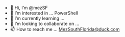 - 👋 Hi, I’m @mezSF
- 👀 I’m interested in ... PowerShell 
- 🌱 I’m currently learning ...
- 💞️ I’m looking to collaborate on ...
- 📫 How to reach me ... MezSouthFlorida@duck.com


<!---
mezSF/mezSF is a ✨ special ✨ repository because its `README.md` (this file) appears on your GitHub profile.
You can click the Preview link to take a look at your changes.
--->

